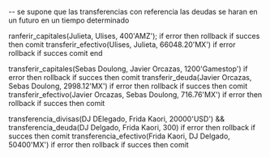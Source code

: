 -- se supone que las transferencias con referencia las deudas se haran en un futuro en un tiempo determinado  


ranferir_capitales(Julieta, Ulises, 400'AMZ');
	if error then 
		rollback
	if succes then
		comit
transferir_efectivo(Ulises, Julieta, 66048.20'MX')
	if error
		rollback
	if succes
		comit
end



transferir_capitales(Sebas Doulong, Javier Orcazas, 1200'Gamestop')
	if error then
		rollback
	if succes then 
		comit
transferir_deuda(Javier Orcazas, Sebas Doulong, 2998.12'MX')
	if error then
		rollback
	if succes then 
		comit
transferir_efectivo(Javier Orcazas, Sebas Doulong, 716.76'MX')
	if error then
		rollback
	if succes then 
		comit



transferencia_divisas(DJ DElegado, Frida Kaori, 20000'USD') && transferencia_deuda(DJ Delgado, Frida Kaori, 300)
	if error then
		rollback
	if succes then 
		comit
transferencia_efectivo(Frida Kaori, DJ Delgado, 50400'MX')
	if error then
		rollback
	if succes then 
		comit
